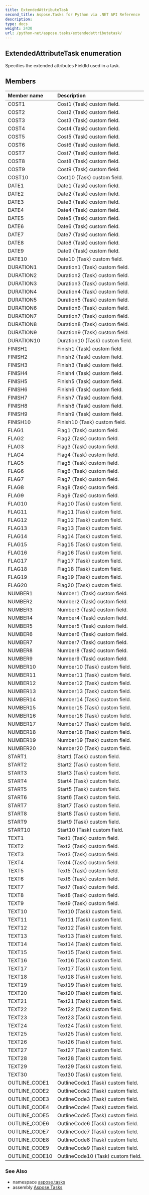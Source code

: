```yaml
---
title: ExtendedAttributeTask
second_title: Aspose.Tasks for Python via .NET API Reference
description: 
type: docs
weight: 2430
url: /python-net/aspose.tasks/extendedattributetask/
---
```


## ExtendedAttributeTask enumeration

Specifies the extended attributes FieldId used in a task.

## Members
| Member name | Description |
| :- | :- |
|COST1|Cost1 (Task) custom field.|
|COST2|Cost2 (Task) custom field.|
|COST3|Cost3 (Task) custom field.|
|COST4|Cost4 (Task) custom field.|
|COST5|Cost5 (Task) custom field.|
|COST6|Cost6 (Task) custom field.|
|COST7|Cost7 (Task) custom field.|
|COST8|Cost8 (Task) custom field.|
|COST9|Cost9 (Task) custom field.|
|COST10|Cost10 (Task) custom field.|
|DATE1|Date1 (Task) custom field.|
|DATE2|Date2 (Task) custom field.|
|DATE3|Date3 (Task) custom field.|
|DATE4|Date4 (Task) custom field.|
|DATE5|Date5 (Task) custom field.|
|DATE6|Date6 (Task) custom field.|
|DATE7|Date7 (Task) custom field.|
|DATE8|Date8 (Task) custom field.|
|DATE9|Date9 (Task) custom field.|
|DATE10|Date10 (Task) custom field.|
|DURATION1|Duration1 (Task) custom field.|
|DURATION2|Duration2 (Task) custom field.|
|DURATION3|Duration3 (Task) custom field.|
|DURATION4|Duration4 (Task) custom field.|
|DURATION5|Duration5 (Task) custom field.|
|DURATION6|Duration6 (Task) custom field.|
|DURATION7|Duration7 (Task) custom field.|
|DURATION8|Duration8 (Task) custom field.|
|DURATION9|Duration9 (Task) custom field.|
|DURATION10|Duration10 (Task) custom field.|
|FINISH1|Finish1 (Task) custom field.|
|FINISH2|Finish2 (Task) custom field.|
|FINISH3|Finish3 (Task) custom field.|
|FINISH4|Finish4 (Task) custom field.|
|FINISH5|Finish5 (Task) custom field.|
|FINISH6|Finish6 (Task) custom field.|
|FINISH7|Finish7 (Task) custom field.|
|FINISH8|Finish8 (Task) custom field.|
|FINISH9|Finish9 (Task) custom field.|
|FINISH10|Finish10 (Task) custom field.|
|FLAG1|Flag1 (Task) custom field.|
|FLAG2|Flag2 (Task) custom field.|
|FLAG3|Flag3 (Task) custom field.|
|FLAG4|Flag4 (Task) custom field.|
|FLAG5|Flag5 (Task) custom field.|
|FLAG6|Flag6 (Task) custom field.|
|FLAG7|Flag7 (Task) custom field.|
|FLAG8|Flag8 (Task) custom field.|
|FLAG9|Flag9 (Task) custom field.|
|FLAG10|Flag10 (Task) custom field.|
|FLAG11|Flag11 (Task) custom field.|
|FLAG12|Flag12 (Task) custom field.|
|FLAG13|Flag13 (Task) custom field.|
|FLAG14|Flag14 (Task) custom field.|
|FLAG15|Flag15 (Task) custom field.|
|FLAG16|Flag16 (Task) custom field.|
|FLAG17|Flag17 (Task) custom field.|
|FLAG18|Flag18 (Task) custom field.|
|FLAG19|Flag19 (Task) custom field.|
|FLAG20|Flag20 (Task) custom field.|
|NUMBER1|Number1 (Task) custom field.|
|NUMBER2|Number2 (Task) custom field.|
|NUMBER3|Number3 (Task) custom field.|
|NUMBER4|Number4 (Task) custom field.|
|NUMBER5|Number5 (Task) custom field.|
|NUMBER6|Number6 (Task) custom field.|
|NUMBER7|Number7 (Task) custom field.|
|NUMBER8|Number8 (Task) custom field.|
|NUMBER9|Number9 (Task) custom field.|
|NUMBER10|Number10 (Task) custom field.|
|NUMBER11|Number11 (Task) custom field.|
|NUMBER12|Number12 (Task) custom field.|
|NUMBER13|Number13 (Task) custom field.|
|NUMBER14|Number14 (Task) custom field.|
|NUMBER15|Number15 (Task) custom field.|
|NUMBER16|Number16 (Task) custom field.|
|NUMBER17|Number17 (Task) custom field.|
|NUMBER18|Number18 (Task) custom field.|
|NUMBER19|Number19 (Task) custom field.|
|NUMBER20|Number20 (Task) custom field.|
|START1|Start1 (Task) custom field.|
|START2|Start2 (Task) custom field.|
|START3|Start3 (Task) custom field.|
|START4|Start4 (Task) custom field.|
|START5|Start5 (Task) custom field.|
|START6|Start6 (Task) custom field.|
|START7|Start7 (Task) custom field.|
|START8|Start8 (Task) custom field.|
|START9|Start9 (Task) custom field.|
|START10|Start10 (Task) custom field.|
|TEXT1|Text1 (Task) custom field.|
|TEXT2|Text2 (Task) custom field.|
|TEXT3|Text3 (Task) custom field.|
|TEXT4|Text4 (Task) custom field.|
|TEXT5|Text5 (Task) custom field.|
|TEXT6|Text6 (Task) custom field.|
|TEXT7|Text7 (Task) custom field.|
|TEXT8|Text8 (Task) custom field.|
|TEXT9|Text9 (Task) custom field.|
|TEXT10|Text10 (Task) custom field.|
|TEXT11|Text11 (Task) custom field.|
|TEXT12|Text12 (Task) custom field.|
|TEXT13|Text13 (Task) custom field.|
|TEXT14|Text14 (Task) custom field.|
|TEXT15|Text15 (Task) custom field.|
|TEXT16|Text16 (Task) custom field.|
|TEXT17|Text17 (Task) custom field.|
|TEXT18|Text18 (Task) custom field.|
|TEXT19|Text19 (Task) custom field.|
|TEXT20|Text20 (Task) custom field.|
|TEXT21|Text21 (Task) custom field.|
|TEXT22|Text22 (Task) custom field.|
|TEXT23|Text23 (Task) custom field.|
|TEXT24|Text24 (Task) custom field.|
|TEXT25|Text25 (Task) custom field.|
|TEXT26|Text26 (Task) custom field.|
|TEXT27|Text27 (Task) custom field.|
|TEXT28|Text28 (Task) custom field.|
|TEXT29|Text29 (Task) custom field.|
|TEXT30|Text30 (Task) custom field.|
|OUTLINE_CODE1|OutlineCode1 (Task) custom field.|
|OUTLINE_CODE2|OutlineCode2 (Task) custom field.|
|OUTLINE_CODE3|OutlineCode3 (Task) custom field.|
|OUTLINE_CODE4|OutlineCode4 (Task) custom field.|
|OUTLINE_CODE5|OutlineCode5 (Task) custom field.|
|OUTLINE_CODE6|OutlineCode6 (Task) custom field.|
|OUTLINE_CODE7|OutlineCode7 (Task) custom field.|
|OUTLINE_CODE8|OutlineCode8 (Task) custom field.|
|OUTLINE_CODE9|OutlineCode9 (Task) custom field.|
|OUTLINE_CODE10|OutlineCode10 (Task) custom field.|

### See Also

* namespace [aspose.tasks](/tasks/python-net/aspose.tasks/)
* assembly [Aspose.Tasks](/tasks/python-net/)

